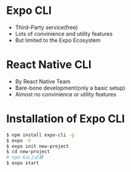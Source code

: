 # Expo CLI
- Third-Party service(free)
- Lots of convinience and utility features
- But limited to the Expo Ecosystem

# React Native CLI
- By React Native Team
- Bare-bone development(only a basic setup)
- Almost no convinience or utility features

# Installation of Expo CLI
```bash
$ npm install expo-cli -g
$ expo -V
$ expo init new-project
$ cd new-project
# npm 6以上必要
$ expo start
```
